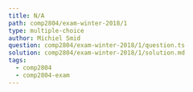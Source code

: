 ```yaml
---
title: N/A
path: comp2804/exam-winter-2018/1
type: multiple-choice
author: Michiel Smid
question: comp2804/exam-winter-2018/1/question.ts
solution: comp2804/exam-winter-2018/1/solution.md
tags:
  - comp2804
  - comp2804-exam
---
```

